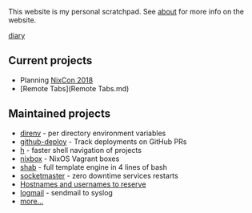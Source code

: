 This website is my personal scratchpad. See [about](about.md) for more info on
the website.

[diary](diary.md)

## Current projects

* Planning [NixCon 2018](https://nixcon2018.org)
* [Remote Tabs](Remote Tabs.md)

## Maintained projects

* [direnv](https://direnv.net) - per directory environment variables
* [github-deploy](https://github.com/zimbatm/github-deploy) - Track deployments on GitHub PRs
* [h](https://github.com/zimbatm/h) - faster shell navigation of projects
* [nixbox](https://github.com/nix-community/nixbox) - NixOS Vagrant boxes
* [shab](https://github.com/zimbatm/shab) - full template engine in 4 lines of bash
* [socketmaster](https://github.com/zimbatm/socketmaster) - zero downtime services restarts 
* [Hostnames and usernames to reserve](https://zimbatm.github.io/hostnames-and-usernames-to-reserve/)
* [logmail](https://github.com/zimbatm/logmail) - sendmail to syslog
* [more...](https://github.com/zimbatm?utf8=%E2%9C%93&tab=repositories&type=source)
